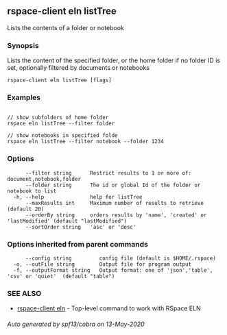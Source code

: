 ## rspace-client eln listTree

Lists the contents of a folder or notebook

### Synopsis

Lists the content of the specified folder, or the home folder if no folder ID is set,
	  optionally filtered by documents or notebooks

```
rspace-client eln listTree [flags]
```

### Examples

```

// show subfolders of home folder
rspace eln listTree --filter folder

// show notebooks in specified folde
rspace eln listTree --filter notebook --folder 1234

```

### Options

```
      --filter string      Restrict results to 1 or more of: document,notebook,folder
      --folder string      The id or global Id of the folder or notebook to list
  -h, --help               help for listTree
      --maxResults int     Maximum number of results to retrieve (default 20)
      --orderBy string     orders results by 'name', 'created' or 'lastModified' (default "lastModified")
      --sortOrder string   'asc' or 'desc'
```

### Options inherited from parent commands

```
      --config string         config file (default is $HOME/.rspace)
  -o, --outFile string        Output file for program output
  -f, --outputFormat string   Output format: one of 'json','table', 'csv' or 'quiet'  (default "table")
```

### SEE ALSO

* [rspace-client eln](rspace-client_eln.md)	 - Top-level command to work with RSpace ELN

###### Auto generated by spf13/cobra on 13-May-2020
